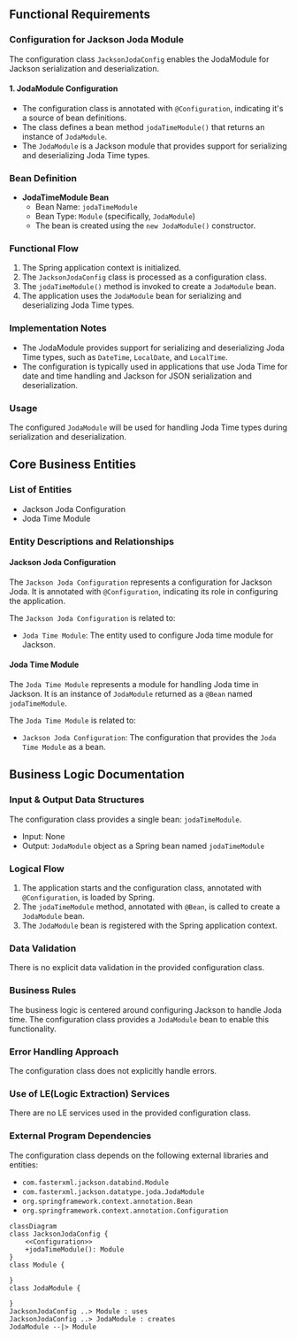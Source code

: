 ## Functional Requirements
### Configuration for Jackson Joda Module

The configuration class `JacksonJodaConfig` enables the JodaModule for Jackson serialization and deserialization.

#### 1. JodaModule Configuration

* The configuration class is annotated with `@Configuration`, indicating it's a source of bean definitions.
* The class defines a bean method `jodaTimeModule()` that returns an instance of `JodaModule`.
* The `JodaModule` is a Jackson module that provides support for serializing and deserializing Joda Time types.

### Bean Definition

* **JodaTimeModule Bean**
  + Bean Name: `jodaTimeModule`
  + Bean Type: `Module` (specifically, `JodaModule`)
  + The bean is created using the `new JodaModule()` constructor.

### Functional Flow

1. The Spring application context is initialized.
2. The `JacksonJodaConfig` class is processed as a configuration class.
3. The `jodaTimeModule()` method is invoked to create a `JodaModule` bean.
4. The application uses the `JodaModule` bean for serializing and deserializing Joda Time types.

### Implementation Notes

* The JodaModule provides support for serializing and deserializing Joda Time types, such as `DateTime`, `LocalDate`, and `LocalTime`.
* The configuration is typically used in applications that use Joda Time for date and time handling and Jackson for JSON serialization and deserialization.

### Usage

The configured `JodaModule` will be used for handling Joda Time types during serialization and deserialization.



## Core Business Entities
### List of Entities
* Jackson Joda Configuration
* Joda Time Module

### Entity Descriptions and Relationships
#### Jackson Joda Configuration
The `Jackson Joda Configuration` represents a configuration for Jackson Joda. It is annotated with `@Configuration`, indicating its role in configuring the application.

The `Jackson Joda Configuration` is related to:
* `Joda Time Module`: The entity used to configure Joda time module for Jackson.

#### Joda Time Module
The `Joda Time Module` represents a module for handling Joda time in Jackson. It is an instance of `JodaModule` returned as a `@Bean` named `jodaTimeModule`.

The `Joda Time Module` is related to:
* `Jackson Joda Configuration`: The configuration that provides the `Joda Time Module` as a bean.



## Business Logic Documentation
### Input & Output Data Structures

The configuration class provides a single bean: `jodaTimeModule`. 
* Input: None
* Output: `JodaModule` object as a Spring bean named `jodaTimeModule`

### Logical Flow

1. The application starts and the configuration class, annotated with `@Configuration`, is loaded by Spring.
2. The `jodaTimeModule` method, annotated with `@Bean`, is called to create a `JodaModule` bean.
3. The `JodaModule` bean is registered with the Spring application context.

### Data Validation

There is no explicit data validation in the provided configuration class.

### Business Rules

The business logic is centered around configuring Jackson to handle Joda time. The configuration class provides a `JodaModule` bean to enable this functionality.

### Error Handling Approach

The configuration class does not explicitly handle errors.

### Use of LE(Logic Extraction) Services

There are no LE services used in the provided configuration class.

### External Program Dependencies

The configuration class depends on the following external libraries and entities:

* `com.fasterxml.jackson.databind.Module`
* `com.fasterxml.jackson.datatype.joda.JodaModule`
* `org.springframework.context.annotation.Bean`
* `org.springframework.context.annotation.Configuration`



```mermaid
classDiagram
class JacksonJodaConfig {
    <<Configuration>>
    +jodaTimeModule(): Module
}
class Module {
  
}
class JodaModule {
  
}
JacksonJodaConfig ..> Module : uses
JacksonJodaConfig ..> JodaModule : creates
JodaModule --|> Module
```



